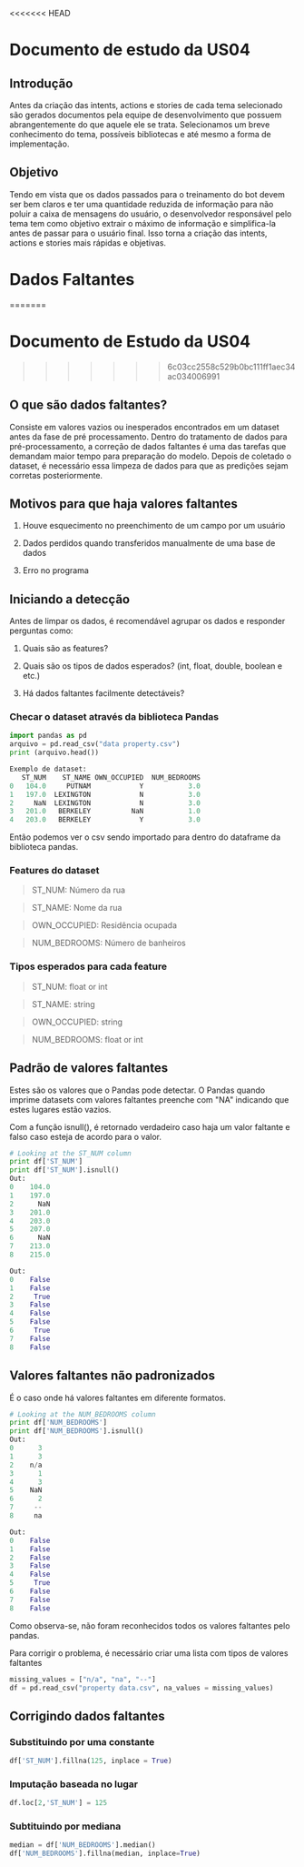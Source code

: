 <<<<<<< HEAD
# Documento de estudo da US04

## Introdução

Antes da criação das intents, actions e stories de cada tema selecionado são gerados documentos pela equipe de desenvolvimento que possuem abrangentemente do que aquele ele se trata. Selecionamos um breve conhecimento do tema, possíveis bibliotecas e até mesmo a forma de implementação. 

## Objetivo

Tendo em vista que os dados passados para o treinamento do bot devem ser bem claros e ter uma quantidade reduzida de informação para não poluir a caixa de mensagens do usuário, o desenvolvedor responsável pelo tema tem como objetivo extrair o máximo de informação e simplifica-la antes de passar para o usuário final. Isso torna a criação das intents, actions e stories mais rápidas e objetivas.

# Dados Faltantes

=======
# Documento de Estudo da US04
>>>>>>> 6c03cc2558c529b0bc111ff1aec34ac034006991
## O que são dados faltantes?
Consiste em valores vazios ou inesperados encontrados em um dataset antes da fase de pré processamento. Dentro do tratamento de dados para pré-processamento, a correção de dados faltantes é uma das tarefas que demandam maior tempo para preparação do modelo. Depois de coletado o dataset, é necessário essa limpeza de dados para que as predições sejam corretas posteriormente.
## Motivos para que haja valores faltantes
1) Houve esquecimento no preenchimento de um campo por um usuário

2) Dados perdidos quando transferidos manualmente de uma base de dados

3) Erro no programa

## Iniciando a detecção

Antes de limpar os dados, é recomendável agrupar os dados e responder perguntas como:

1) Quais são as features?

2) Quais são os tipos de dados esperados? (int, float, double, boolean e etc.)

3) Há dados faltantes facilmente detectáveis?

### Checar o dataset através da biblioteca Pandas

```python
import pandas as pd
arquivo = pd.read_csv("data property.csv")
print (arquivo.head())
```


```python
Exemplo de dataset:
   ST_NUM    ST_NAME OWN_OCCUPIED  NUM_BEDROOMS
0   104.0     PUTNAM            Y           3.0
1   197.0  LEXINGTON            N           3.0
2     NaN  LEXINGTON            N           3.0
3   201.0   BERKELEY          NaN           1.0
4   203.0   BERKELEY            Y           3.0
```

Então podemos ver o csv sendo importado para dentro do dataframe da biblioteca pandas.

### Features do dataset

>ST_NUM: Número da rua

>ST_NAME: Nome da rua

>OWN_OCCUPIED: Residência ocupada

>NUM_BEDROOMS: Número de banheiros

### Tipos esperados para cada feature

>ST_NUM: float or int

>ST_NAME: string

>OWN_OCCUPIED: string

>NUM_BEDROOMS: float or int

## Padrão de valores faltantes

Estes são os valores que o Pandas pode detectar. O Pandas quando imprime datasets com valores faltantes preenche com "NA" indicando que estes lugares estão vazios.

Com a função isnull(), é retornado verdadeiro caso haja um valor faltante e falso caso esteja de acordo para o valor.

```python
# Looking at the ST_NUM column
print df['ST_NUM']
print df['ST_NUM'].isnull()
Out:
0    104.0
1    197.0
2      NaN
3    201.0
4    203.0
5    207.0
6      NaN
7    213.0
8    215.0

Out:
0    False
1    False
2     True
3    False
4    False
5    False
6     True
7    False
8    False
```



## Valores faltantes não padronizados
É o caso onde há valores faltantes em diferente formatos.

```python
# Looking at the NUM_BEDROOMS column
print df['NUM_BEDROOMS']
print df['NUM_BEDROOMS'].isnull()
Out:
0      3
1      3
2    n/a
3      1
4      3
5    NaN
6      2
7     --
8     na

Out:
0    False
1    False
2    False
3    False
4    False
5     True
6    False
7    False
8    False
```
Como observa-se, não foram reconhecidos todos os valores faltantes pelo pandas.

Para corrigir o problema, é necessário criar uma lista com tipos de valores faltantes

```python
missing_values = ["n/a", "na", "--"]
df = pd.read_csv("property data.csv", na_values = missing_values)
```

## Corrigindo dados faltantes

### Substituindo por uma constante

```python
df['ST_NUM'].fillna(125, inplace = True)
```

### Imputação baseada no lugar

```python
df.loc[2,'ST_NUM'] = 125
```

### Subtituindo por mediana

```python
median = df['NUM_BEDROOMS'].median()
df['NUM_BEDROOMS'].fillna(median, inplace=True)
```
